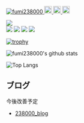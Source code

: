 <!-- ラベル -->
<p align="left">
  <a href="https://github.com/fumi238000/fumi238000/">
    <img src="https://komarev.com/ghpvc/?username=fumi238000" alt="fumi238000" />
  </a>
  <a href="https://github.com/fumi238000">
    <img height="20" src="https://img.shields.io/github/followers/fumi238000?label=follow&logo=github&style=flat" />
  </a>
  <a href="http://qiita.com/fumi238000">
    <img height="20" src="https://qiita-badge.apiapi.app/s/fumi238000/posts.svg" />
  </a>
  <//qiita.com/fumi238000">
    <img height="20" src="https://qiita-badge.apiapi.app/s/fumi238000/contributions.svg" />
  </a>
</p>
 
<!-- GitHub Profile Summary Cards -->
![](http://github-profile-summary-cards.vercel.app/api/cards/profile-details?username=fumi238000&theme=dracula)  
![](http://github-profile-summary-cards.vercel.app/api/cards/repos-per-language?username=fumi238000&theme=dracula)
![](http://github-profile-summary-cards.vercel.app/api/cards/stats?username=fumi238000&theme=dracula)
![](http://github-profile-summary-cards.vercel.app/api/cards/productive-time?username=fumi238000&theme=dracula&utcOffset=8)
![](http://github-profile-summary-cards.vercel.app/api/cards/most-commit-language?username=fumi238000&theme=dracula)
  
 <!-- トロフィー -->
[![trophy](https://github-profile-trophy.vercel.app/?username=fumi238000&theme=onedark)](https://github.com/fumi238000/github-profile-trophy)


 <!-- github-readme-stats -->
![fumi238000's github stats](https://github-readme-stats.vercel.app/api?username=fumi238000&count_private=true&show_icons=true&theme=radical)

![Top Langs](https://github-readme-stats.vercel.app/api/top-langs/?username=fumi238000&theme=radical)

## ブログ
今後改善予定
- [238000_blog](https://blog-3e0d1.web.app/)

<!-- 参考資料 -->
<!-- https://github-profile-summary-cards.vercel.app/demo.html\ -->
<!-- https://github-profile-summary-cards.vercel.app/demo.html -->
